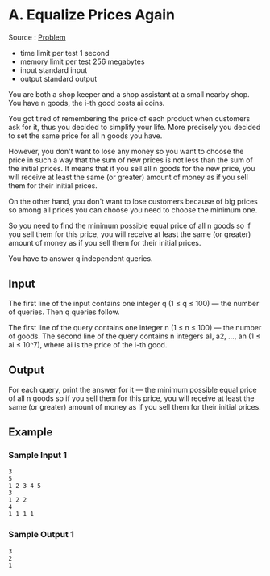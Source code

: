 # A. Equalize Prices Again

Source : [Problem](https://codeforces.com/problemset/problem/1234/A)

- time limit per test 1 second
- memory limit per test 256 megabytes
- input standard input
- output standard output

You are both a shop keeper and a shop assistant at a small nearby shop. You have n goods, the i-th good costs ai coins.

You got tired of remembering the price of each product when customers ask for it, thus you decided to simplify your life. More precisely you decided to set the same price for all n goods you have.

However, you don't want to lose any money so you want to choose the price in such a way that the sum of new prices is not less than the sum of the initial prices. It means that if you sell all n
goods for the new price, you will receive at least the same (or greater) amount of money as if you sell them for their initial prices.

On the other hand, you don't want to lose customers because of big prices so among all prices you can choose you need to choose the minimum one.

So you need to find the minimum possible equal price of all n goods so if you sell them for this price, you will receive at least the same (or greater) amount of money as if you sell them for their initial prices.

You have to answer q independent queries.

## Input

The first line of the input contains one integer q (1 ≤ q ≤ 100) — the number of queries. Then q
queries follow.

The first line of the query contains one integer n (1 ≤ n ≤ 100) — the number of goods. The second line of the query contains n integers a1, a2, …, an (1 ≤ ai ≤ 10^7), where ai is the price of the i-th good.

## Output

For each query, print the answer for it — the minimum possible equal price of all n
goods so if you sell them for this price, you will receive at least the same (or greater) amount of money as if you sell them for their initial prices.

## Example

### Sample Input 1

    3
    5
    1 2 3 4 5
    3
    1 2 2
    4
    1 1 1 1

### Sample Output 1

    3
    2
    1
